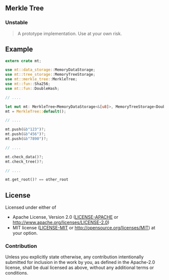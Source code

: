 ## Merkle Tree 

### Unstable

> A prototype implementation. Use at your own risk.


## Example

```rust
extern crate mt;

use mt::data_storage::MemoryDataStorage;
use mt::tree_storage::MemoryTreeStorage;
use mt::merkle_tree::MerkleTree;
use mt::fun::Sha256;
use mt::fun::DoubleHash;

// ....

let mut mt: MerkleTree<MemoryDataStorage<&[u8]>, MemoryTreeStorage<DoubleHash<Sha256>>>;
mt = MerkleTree::default();

// ....

mt.push(&b"123")?;
mt.push(&b"456")?;
mt.push(&b"7890")?;

// ....

mt.check_data()?;
mt.check_tree()?;

// ....

mt.get_root()? == other_root
```


## License

Licensed under either of
 * Apache License, Version 2.0 ([LICENSE-APACHE](LICENSE-APACHE) or http://www.apache.org/licenses/LICENSE-2.0)
 * MIT license ([LICENSE-MIT](LICENSE-MIT) or http://opensource.org/licenses/MIT)
at your option.


### Contribution

Unless you explicitly state otherwise, any contribution intentionally submitted
for inclusion in the work by you, as defined in the Apache-2.0 license,
shall be dual licensed as above, without any additional terms or conditions.
